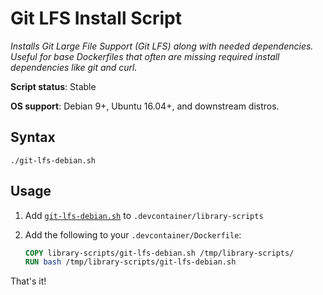 # Git LFS Install Script

*Installs Git Large File Support (Git LFS) along with needed dependencies. Useful for base Dockerfiles that often are missing required install dependencies like git and curl.*

**Script status**: Stable

**OS support**: Debian 9+, Ubuntu 16.04+, and downstream distros.

## Syntax

```text
./git-lfs-debian.sh
```

## Usage

1. Add [`git-lfs-debian.sh`](../git-lfs-debian.sh) to `.devcontainer/library-scripts`

2. Add the following to your `.devcontainer/Dockerfile`:

    ```Dockerfile
    COPY library-scripts/git-lfs-debian.sh /tmp/library-scripts/
    RUN bash /tmp/library-scripts/git-lfs-debian.sh
    ```

That's it!
